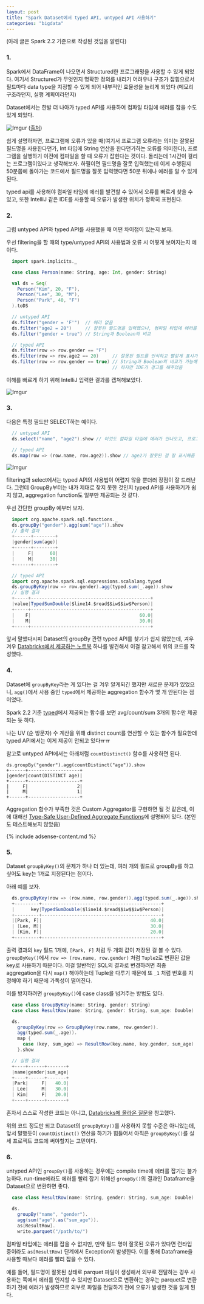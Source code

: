 ```yaml
---
layout: post
title: "Spark Dataset에서 typed API, untyped API 사용하기"
categories: "bigdata"
---
```


(아래 글은 Spark 2.2 기준으로 작성된 것임을 알린다)

### 1.

Spark에서 DataFrame이 나오면서 Structured한 프로그래밍을 사용할 수 있게 되었다. 여기서 Structured가 무엇인지 명확한 정의를 내리기 어려우나 구조가 잡힘으로서 필드마다 data type을 지정할 수 있게 되어 내부적인 효율성을 늘리게 되었다 (메모리 구조라던지, 실행 계획이라던지)

Dataset에서는 한발 더 나아가 typed API를 사용하여 컴파일 타임에 에러를 잡을 수도 있게 되었다.

![Imgur](https://i.imgur.com/JJ1uudf.png)
([출처](https://databricks.com/blog/2016/07/14/a-tale-of-three-apache-spark-apis-rdds-dataframes-and-datasets.html))

쉽게 설명하자면, 프로그램에 오류가 있을 때(여기서 프로그램 오류라는 의미는 잘못된 필드명을 사용한다던가, Int 타입에 String 연산을 한다던가하는 오류를 의미한다), 프로그램을 실행하기 이전에 컴파일을 할 때 오류가 잡힌다는 것이다. 돌리는데 1시간이 걸리는 프로그램이있다고 생각해보자. 하필이면 필드명을 잘못 입력했는데 이게 수행된지 50분쯤에 돌아가는 코드에서 필드명을 잘못 입력했다면 50분 뒤에나 에러를 알 수 있게 된다.

typed api를 사용해야 컴파일 타임에 에러를 발견할 수 있어서 오류를 빠르게 찾을 수 있고, 또한 IntelliJ 같은 IDE를 사용할 때 오류가 발생한 위치가 정확히 표현된다.

### 2.

그럼 untyped API와 typed API를 사용했을 때 어떤 차이점이 있는지 보자.

우선 filtering을 할 때의 type/untyped API의 사용법과 오류 시 어떻게 보여지는지 예이다.

```scala
  import spark.implicits._

  case class Person(name: String, age: Int, gender: String)

  val ds = Seq(
    Person("Kim", 20, "F"),
    Person("Lee", 30, "M"),
    Person("Park", 40, "F")
  ).toDS

  // untyped API
  ds.filter("gender = 'F'")  // 에러 없음
  ds.filter("age2 = 20")     // 잘못된 필드명을 입력했으나, 컴파일 타입에 에러를 못 찾는다
  ds.filter("gender = true") // String과 Boolean의 비교

  // typed API
  ds.filter(row => row.gender == "F")
  ds.filter(row => row.age2 == 20)     // 잘못된 필드를 인식하고 빨갛게 표시가 되었다
  ds.filter(row => row.gender == true) // String과 Boolean의 비교가 가능해서 에러로 표시는 안 됨
                                       // 하지만 IDE가 경고를 해주었음
```

이해를 빠르게 하기 위해 IntelliJ 입력한 결과를 캡쳐해보았다.

![Imgur](https://i.imgur.com/fxPeFUY.png)

### 3.

다음은 특정 필드만 SELECT하는 예이다.

```scala
  // untyped API
  ds.select("name", "age2").show // 이것도 컴파일 타임에 에러가 안나오고, 프로그램을 돌릴 때 에러가 발생한다

  // typed API
  ds.map(row => (row.name, row.age2)).show // age2가 잘못된 걸 잘 표시해줌
```

![Imgur](https://i.imgur.com/NbJD6tn.png)

filtering과 select에서는 typed API의 사용법이 어렵지 않을 뿐더러 장점이 잘 드러난다. 그런데 GroupBy부터는 내가 제대로 찾지 못한 것인지 typed API를 사용하기가 쉽지 않고, aggregation function도 일부만 제공되는 것 같다.

우선 간단한 groupBy 예부터 보자.

```scala
  import org.apache.spark.sql.functions._
  ds.groupBy("gender").agg(sum("age")).show
  // 출력 결과
  +------+--------+
  |gender|sum(age)|
  +------+--------+
  |     F|      60|
  |     M|      30|
  +------+--------+

  // typed API
  import org.apache.spark.sql.expressions.scalalang.typed
  ds.groupByKey(row => row.gender).agg(typed.sum(_.age)).show
  // 실행 결과
  +-----+--------------------------------------------+
  |value|TypedSumDouble($line14.$read$$iw$$iw$Person)|
  +-----+--------------------------------------------+
  |    F|                                        60.0|
  |    M|                                        30.0|
  +-----+--------------------------------------------+
```

앞서 말했다시피 Dataset의 groupBy 관련 typed API를 찾기가 쉽지 않았는데, 겨우겨우 [Databricks에서 제공하는 노트북](https://cdn2.hubspot.net/hubfs/438089/notebooks/spark2.0/Dataset.html) 하나를 발견해서 이걸 참고해서 위의 코드를 작성했다.

### 4.

Dataset에 `groupByKey`라는 게 있다는 걸 겨우 알게되긴 했지만 새로운 문제가 있었으니, `agg()`에서 사용 중인 `typed`에서 제공하는 aggregation 함수가 몇 개 안된다는 점이었다.

Spark 2.2 기준 [typed](https://github.com/apache/spark/blob/branch-2.2/sql/core/src/main/scala/org/apache/spark/sql/expressions/scalalang/typed.scala)에서 제공되는 함수를 보면 avg/count/sum 3개의 함수만 제공되는 듯 하다.

나는 UV (순 방문자) 수 계산을 위해  distinct count를 연산할 수 있는 함수가 필요한데 typed API에서는 이게 제공이 안되고 있다ㅠㅠ

참고로 untyped API에서는 아래처럼 `countDistinct()` 함수를 사용하면 된다.

```
ds.groupBy("gender").agg(countDistinct("age")).show
+------+-------------------+
|gender|count(DISTINCT age)|
+------+-------------------+
|     F|                  2|
|     M|                  1|
+------+-------------------+
```

Aggregation 함수가 부족한 것은 Custom Aggregator를 구현하면 될 것 같은데, 이에 대해선 [Type-Safe User-Defined Aggregate Functions](https://spark.apache.org/docs/2.2.0/sql-programming-guide.html#type-safe-user-defined-aggregate-functions)에 설명되어 있다. (본인도 테스트해보지 않았음)

{% include adsense-content.md %}

### 5.

Dataset `groupByKey()`의 문제가 하나 더 있는데, 여러 개의 필드로 groupBy를 하고 싶어도 key는 1개로 지정된다는 점이다.

아래 예를 보자.

```scala
  ds.groupByKey(row => (row.name, row.gender)).agg(typed.sum(_.age)).show
  +---------+--------------------------------------------+
  |      key|TypedSumDouble($line14.$read$$iw$$iw$Person)|
  +---------+--------------------------------------------+
  |[Park, F]|                                        40.0|
  | [Lee, M]|                                        30.0|
  | [Kim, F]|                                        20.0|
  +---------+--------------------------------------------+
```

출력 결과의 `key` 필드 1개에, `[Park, F]` 처럼 두 개의 값이 저장된 걸 볼 수 있다. `groupByKey()`에서 `row => (row.name, row.gender)` 처럼 `Tuple2`로 변환된 값을 key로 사용하기 때문이다. 이걸 일반적인 SQL의 결과로 변경하려면 최종 aggregation을 다시 `map()` 해야하는데 Tuple을 다루기 때문에 또 `_1` 처럼 번호를 지정해야 하기 때문에 가독성이 떨어진다.

이를 방지하려면 `groupByKey()`에 case class를 넘겨주는 방법도 있다.

```scala
  case class GroupByKey(name: String, gender: String)
  case class ResultRow(name: String, gender: String, sum_age: Double)

  ds.
    groupByKey(row => GroupByKey(row.name, row.gender)).
    agg(typed.sum(_.age)).
    map {
      case (key, sum_age) => ResultRow(key.name, key.gender, sum_age)
    }.show

  // 실행 결과
  +----+------+-------+
  |name|gender|sum_age|
  +----+------+-------+
  |Park|     F|   40.0|
  | Lee|     M|   30.0|
  | Kim|     F|   20.0|
  +----+------+-------+
```

혼자서 스스로 작성한 코드는 아니고, [Databricks에 올라온 질문](https://forums.databricks.com/questions/11815/improve-performance-of-groupbykey-for-a-large-data.html)을 참고했다.

위의 코드 정도만 되고 Dataset의 `groupByKey()`를 사용하지 못할 수준은 아니었는데, 앞서 말했듯이 `countDistinct()` 연산을 하기가 힘들어서 아직은 `groupByKey()`를 실세 프로젝트 코드에 써야할지는 고민이다.

### 6.

untyped API인 `groupBy()`를 사용하는 경우에는 compile time에 에러를 잡기는 불가능하다. run-time에라도 에러를 빨리 잡기 위해선 `groupBy()`의 결과인 Dataframe을 Dataset으로 변환하면 좋다.

```scala
  case class ResultRow(name: String, gender: String, sum_age: Double)

  ds.
    groupBy("name", "gender").
    agg(sum("age").as("sum_age")).
    as[ResultRow].
    write.parquet("/path/to/")
```

컴파일 타입에는 에러를 잡을 수 없지만, 만약 필드 명이 잘못된 오류가 있다면 런타입 중이라도 `as[ResultRow]` 단계에서 Exception이 발생한다. 이를 통해 Dataframe을 사용할 때보다 에러를 빨리 잡을 수 있다.

예를 들어, 필드명이 잘못된 상태로 parquet 파일이 생성해서 외부로 전달하는 경우 사용하는 쪽에서 에러를 인지할 수 있지만 Dataset으로 변환하는 경우는 parquet로 변환하기 전에 에러가 발생하므로 외부로 파일을 전달하기 전에 오류가 발생한 것을 알게 된다.
